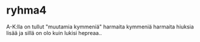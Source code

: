 # ryhma4
A-K:lla on tullut "muutamia kymmeniä" harmaita kymmeniä harmaita hiuksia lisää ja 
sillä on olo kuin lukisi hepreaa..
